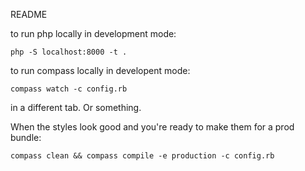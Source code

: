 README

to run php locally in development mode:

```
php -S localhost:8000 -t .
```

to run compass locally in developent mode:

```
compass watch -c config.rb
```
in a different tab. Or something.

When the styles look good and you're ready to make them for a prod bundle:

```
compass clean && compass compile -e production -c config.rb
```